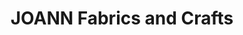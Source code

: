 ---
title: "JOANN Fabrics and Crafts"
url: /middlesex-commons/joann-fabrics-and-crafts/
shop: craft
---